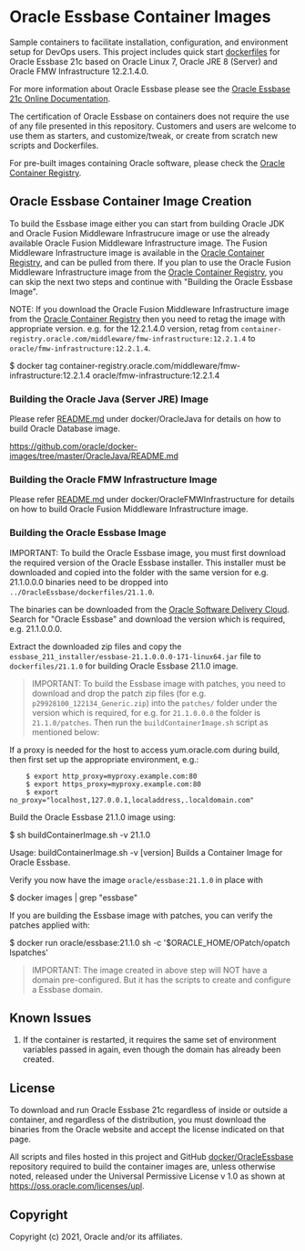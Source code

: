 Oracle Essbase Container Images
=============
Sample containers to facilitate installation, configuration, and environment setup for DevOps users. This project includes quick start [dockerfiles](dockerfiles/) for Oracle Essbase 21c based on Oracle Linux 7, Oracle JRE 8 (Server) and Oracle FMW Infrastructure 12.2.1.4.0.

For more information about Oracle Essbase please see the [Oracle Essbase 21c Online Documentation](https://docs.oracle.com/en/database/other-databases/essbase/21/index.html).

The certification of Oracle Essbase on containers does not require the use of any file presented in this repository. Customers and users are welcome to use them as starters, and customize/tweak, or create from scratch new scripts and Dockerfiles.

For pre-built images containing Oracle software, please check the [Oracle Container Registry](https://container-registry.oracle.com).

## Oracle Essbase Container Image Creation

To build the Essbase image either you can start from building Oracle JDK and Oracle Fusion Middleware Infrastrucure image or use the already available Oracle Fusion Middleware Infrastructure image. The Fusion Middleware Infrastructure image is available in the [Oracle Container Registry](https://container-registry.oracle.com), and can be pulled from there. If you plan to use the Oracle Fusion Middleware Infrastructure image from the [Oracle Container Registry](https://container-registry.oracle.com), you can skip the next two steps and continue with "Building the Oracle Essbase Image".

NOTE: If you download the Oracle Fusion Middleware Infrastructure image from the [Oracle Container Registry](https://container-registry.oracle.com) then you need to retag the image with appropriate version. e.g. for the 12.2.1.4.0 version, retag from `container-registry.oracle.com/middleware/fmw-infrastructure:12.2.1.4` to `oracle/fmw-infrastructure:12.2.1.4`.

$ docker tag container-registry.oracle.com/middleware/fmw-infrastructure:12.2.1.4 oracle/fmw-infrastructure:12.2.1.4

### Building the Oracle Java (Server JRE) Image

Please refer [README.md](https://github.com/oracle/docker-images/blob/master/OracleJava/README.md) under docker/OracleJava for details on how to build Oracle Database image.

https://github.com/oracle/docker-images/tree/master/OracleJava/README.md

### Building the Oracle FMW Infrastructure Image

Please refer [README.md](https://github.com/oracle/docker-images/blob/master/OracleFMWInfrastructure/README.md) under docker/OracleFMWInfrastructure for details on how to build Oracle Fusion Middleware Infrastructure image.
 
### Building the Oracle Essbase Image

IMPORTANT: To build the Oracle Essbase image, you must first download the required version of the Oracle Essbase installer. This installer must be downloaded and copied into the folder with the same version for e.g. 21.1.0.0.0 binaries need to be dropped into `../OracleEssbase/dockerfiles/21.1.0`. 

The binaries can be downloaded from the [Oracle Software Delivery Cloud](https://edelivery.oracle.com). Search for "Oracle Essbase" and download the version which is required, e.g. 21.1.0.0.0.

Extract the downloaded zip files and copy the `essbase_211_installer/essbase-21.1.0.0.0-171-linux64.jar` file to `dockerfiles/21.1.0` for building Oracle Essbase 21.1.0 image.

>IMPORTANT: To build the Essbase image with patches, you need to download and drop the patch zip files (for e.g. `p29928100_122134_Generic.zip`) into the `patches/` folder under the version which is required, for e.g. for `21.1.0.0.0` the folder is `21.1.0/patches`. Then run the `buildContainerImage.sh` script as mentioned below:

If a proxy is needed for the host to access yum.oracle.com during build, then first set up the appropriate environment, e.g.:

        $ export http_proxy=myproxy.example.com:80
        $ export https_proxy=myproxy.example.com:80
        $ export no_proxy="localhost,127.0.0.1,localaddress,.localdomain.com"

Build the Oracle Essbase 21.1.0 image using:

$ sh buildContainerImage.sh -v 21.1.0

   Usage: buildContainerImage.sh -v [version]
   Builds a Container Image for Oracle Essbase.

Verify you now have the image `oracle/essbase:21.1.0` in place with 

$ docker images | grep "essbase"

If you are building the Essbase image with patches, you can verify the patches applied with:

$ docker run oracle/essbase:21.1.0 sh -c '$ORACLE_HOME/OPatch/opatch lspatches'

>IMPORTANT: The image created in above step will NOT have a domain pre-configured. But it has the scripts to create and configure a Essbase domain.

## Known Issues

1. If the container is restarted, it requires the same set of environment variables passed in again, even though the domain has already been created.

## License

To download and run Oracle Essbase 21c regardless of inside or outside a container, and regardless of the distribution, you must download the binaries from the Oracle website and accept the license indicated on that page.

All scripts and files hosted in this project and GitHub [docker/OracleEssbase](./) repository required to build the container images are, unless otherwise noted, released under the Universal Permissive License v 1.0 as shown at https://oss.oracle.com/licenses/upl.

## Copyright

Copyright (c) 2021, Oracle and/or its affiliates.


